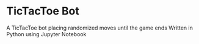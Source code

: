 # TicTacToe Bot
A TicTacToe bot placing randomized moves until the game ends
Written in Python using Jupyter Notebook 
